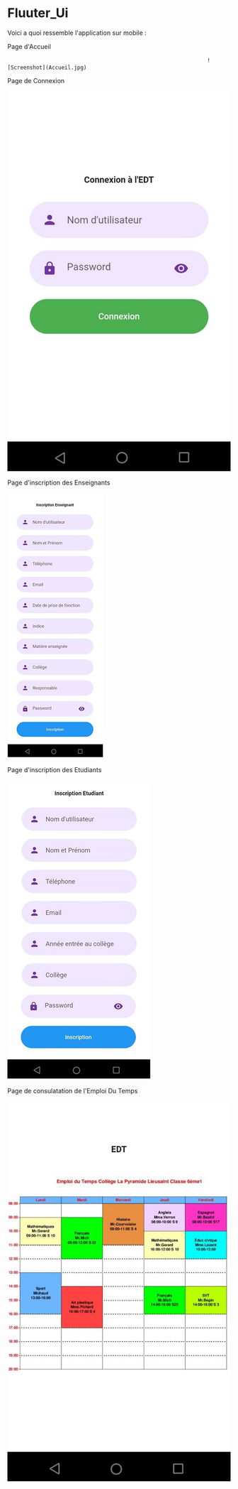 # Fluuter_Ui

Voici a quoi ressemble l'application sur mobile : 


Page d'Accueil  

                                                                   ![Screenshot](Accueil.jpg)
 
 
 
 
 Page de Connexion 
 
 ![Screenshot](Connexion.jpg)




 Page d'inscription des Enseignants 
 
 ![Screenshot](Enseignant.jpg)
 
 
 
 
 Page d'inscription des Etudiants 
 
 ![Screenshot](Etudiant.jpg)
 
 
 
 
  Page de consulatation de l'Emploi Du Temps 
 
 ![Screenshot](EDT.jpg)
